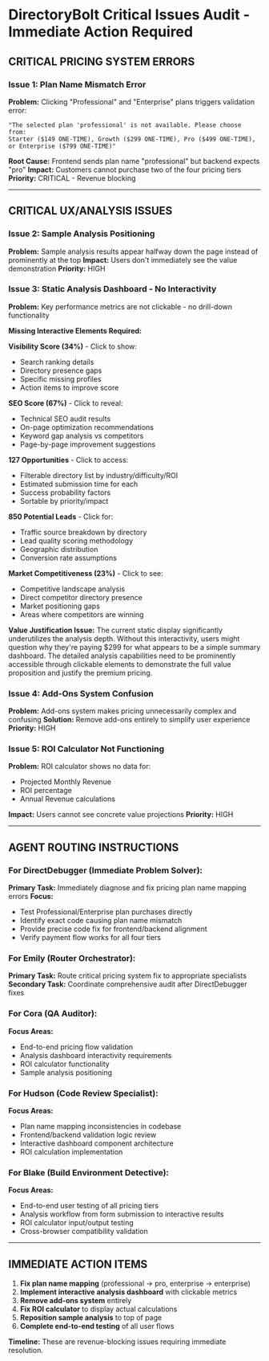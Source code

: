 # DirectoryBolt Critical Issues Audit - Immediate Action Required

## CRITICAL PRICING SYSTEM ERRORS

### Issue 1: Plan Name Mismatch Error
**Problem:** Clicking "Professional" and "Enterprise" plans triggers validation error:
```
"The selected plan 'professional' is not available. Please choose from: 
Starter ($149 ONE-TIME), Growth ($299 ONE-TIME), Pro ($499 ONE-TIME), 
or Enterprise ($799 ONE-TIME)"
```

**Root Cause:** Frontend sends plan name "professional" but backend expects "pro"
**Impact:** Customers cannot purchase two of the four pricing tiers
**Priority:** CRITICAL - Revenue blocking

---

## CRITICAL UX/ANALYSIS ISSUES

### Issue 2: Sample Analysis Positioning
**Problem:** Sample analysis results appear halfway down the page instead of prominently at the top
**Impact:** Users don't immediately see the value demonstration
**Priority:** HIGH

### Issue 3: Static Analysis Dashboard - No Interactivity
**Problem:** Key performance metrics are not clickable - no drill-down functionality

**Missing Interactive Elements Required:**

**Visibility Score (34%)** - Click to show:
- Search ranking details
- Directory presence gaps  
- Specific missing profiles
- Action items to improve score

**SEO Score (67%)** - Click to reveal:
- Technical SEO audit results
- On-page optimization recommendations
- Keyword gap analysis vs competitors
- Page-by-page improvement suggestions

**127 Opportunities** - Click to access:
- Filterable directory list by industry/difficulty/ROI
- Estimated submission time for each
- Success probability factors
- Sortable by priority/impact

**850 Potential Leads** - Click for:
- Traffic source breakdown by directory
- Lead quality scoring methodology
- Geographic distribution
- Conversion rate assumptions

**Market Competitiveness (23%)** - Click to see:
- Competitive landscape analysis
- Direct competitor directory presence
- Market positioning gaps
- Areas where competitors are winning

**Value Justification Issue:** The current static display significantly underutilizes the analysis depth. Without this interactivity, users might question why they're paying $299 for what appears to be a simple summary dashboard. The detailed analysis capabilities need to be prominently accessible through clickable elements to demonstrate the full value proposition and justify the premium pricing.

### Issue 4: Add-Ons System Confusion
**Problem:** Add-ons system makes pricing unnecessarily complex and confusing
**Solution:** Remove add-ons entirely to simplify user experience
**Priority:** HIGH

### Issue 5: ROI Calculator Not Functioning
**Problem:** ROI calculator shows no data for:
- Projected Monthly Revenue
- ROI percentage  
- Annual Revenue calculations

**Impact:** Users cannot see concrete value projections
**Priority:** HIGH

---

## AGENT ROUTING INSTRUCTIONS

### For DirectDebugger (Immediate Problem Solver):
**Primary Task:** Immediately diagnose and fix pricing plan name mapping errors
**Focus:** 
- Test Professional/Enterprise plan purchases directly
- Identify exact code causing plan name mismatch
- Provide precise code fix for frontend/backend alignment
- Verify payment flow works for all four tiers

### For Emily (Router Orchestrator):
**Primary Task:** Route critical pricing system fix to appropriate specialists
**Secondary Task:** Coordinate comprehensive audit after DirectDebugger fixes

### For Cora (QA Auditor):
**Focus Areas:**
- End-to-end pricing flow validation
- Analysis dashboard interactivity requirements
- ROI calculator functionality
- Sample analysis positioning

### For Hudson (Code Review Specialist):
**Focus Areas:**
- Plan name mapping inconsistencies in codebase
- Frontend/backend validation logic review
- Interactive dashboard component architecture
- ROI calculation implementation

### For Blake (Build Environment Detective):
**Focus Areas:**
- End-to-end user testing of all pricing tiers
- Analysis workflow from form submission to interactive results
- ROI calculator input/output testing
- Cross-browser compatibility validation

---

## IMMEDIATE ACTION ITEMS

1. **Fix plan name mapping** (professional → pro, enterprise → enterprise)
2. **Implement interactive analysis dashboard** with clickable metrics
3. **Remove add-ons system** entirely
4. **Fix ROI calculator** to display actual calculations
5. **Reposition sample analysis** to top of page
6. **Complete end-to-end testing** of all user flows

**Timeline:** These are revenue-blocking issues requiring immediate resolution.
